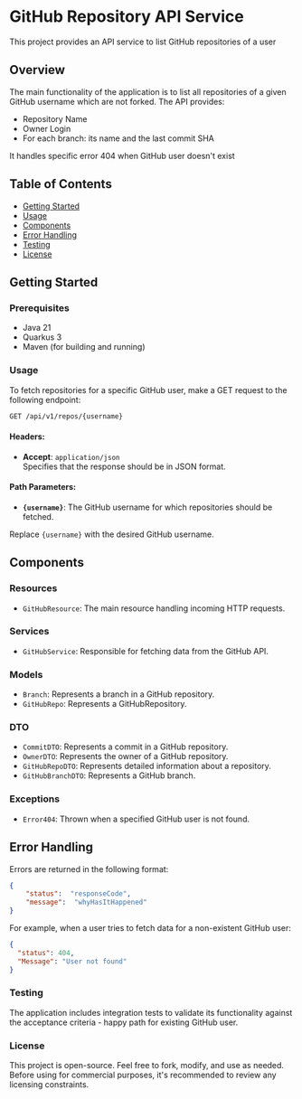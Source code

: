 # GitHub Repository API Service

This project provides an API service to list GitHub repositories of a user

## Overview

The main functionality of the application is to list all repositories of a given GitHub username which are not forked. The API provides:

- Repository Name
- Owner Login
- For each branch: its name and the last commit SHA

It handles specific error 404 when GitHub user doesn't exist

## Table of Contents

- [Getting Started](#getting-started)
- [Usage](#usage)
- [Components](#components)
- [Error Handling](#error-handling)
- [Testing](#testing)
- [License](#license)

## Getting Started

### Prerequisites

- Java 21
- Quarkus 3
- Maven (for building and running)

### Usage
To fetch repositories for a specific GitHub user, make a GET request to the following endpoint:
```bash
GET /api/v1/repos/{username}
```
#### Headers:
- **Accept**: `application/json`  
  Specifies that the response should be in JSON format.

#### Path Parameters:
- **`{username}`**: The GitHub username for which repositories should be fetched.


Replace `{username}` with the desired GitHub username.

## **Components**

### Resources

- `GitHubResource`: The main resource handling incoming HTTP requests.

### Services

- `GitHubService`: Responsible for fetching data from the GitHub API.


### Models

- `Branch`: Represents a branch in a GitHub repository.
- `GitHubRepo`: Represents a GitHubRepository.
### DTO
- `CommitDTO`: Represents a commit in a GitHub repository.
- `OwnerDTO`: Represents the owner of a GitHub repository.
- `GitHubRepoDTO`: Represents detailed information about a repository.
- `GitHubBranchDTO`: Represents a GitHub branch.

### Exceptions

- `Error404`: Thrown when a specified GitHub user is not found.

## **Error Handling**

Errors are returned in the following format:

```json
{
    "status":  "responseCode",
    "message":  "whyHasItHappened"
}
```

For example, when a user tries to fetch data for a non-existent GitHub user:

```json
{
  "status": 404,
  "Message": "User not found"
}
```

### Testing

The application includes integration tests to validate its functionality against the acceptance criteria - happy path for existing GitHub user.
### License

This project is open-source. Feel free to fork, modify, and use as needed. Before using for commercial purposes, it's recommended to review any licensing constraints.


